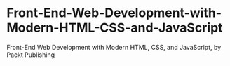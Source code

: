 # Front-End-Web-Development-with-Modern-HTML-CSS-and-JavaScript
Front-End Web Development with Modern HTML, CSS, and JavaScript, by Packt Publishing
